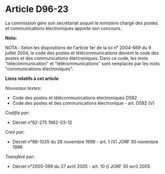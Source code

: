 # Article D96-23

La commission gère son secrétariat auquel le ministère chargé des postes et communications électroniques apporte son
concours.

**Nota:**

NOTA : Selon les dispositions de l'article 1er de la loi n° 2004-669 du 9 juillet 2004, le code des postes et
télécommunications devient le code des postes et des communications électroniques. Dans ce code, les mots "télécommunication"
et "télécommunications" sont remplacés par les mots "communications électroniques".

**Liens relatifs à cet article**

_Nouveaux textes_:

  - Code des postes et télécommunications électroniques D592
  - Code des postes et des communications électronique - art. D592 (V)

_Codifié par_:

  - Décret n°62-275 1962-03-12

_Créé par_:

  - Décret n°96-1035 du 28 novembre 1996 - art. 1 (V) JORF 30 novembre 1996

_Transféré par_:

  - Décret n°2005-399 du 27 avril 2005 - art. 10 () JORF 30 avril 2005
